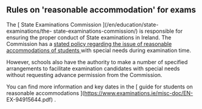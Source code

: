 ##  Rules on 'reasonable accommodation' for exams

The [ State Examinations Commission ](/en/education/state-examinations/the-
state-examinations-commission/) is responsible for ensuring the proper conduct
of State examinations in Ireland. The Commission has a [ stated policy
regarding the issue of reasonable accommodations of students
](http://www.examinations.ie/index.php?l=en&mc=ca&sc=ra) with special needs
during examination time.

However, schools also have the authority to make a number of specified
arrangements to facilitate examination candidates with special needs without
requesting advance permission from the Commission.

You can find more information and key dates in the [ guide for students on
reasonable accommodations ](https://www.examinations.ie/misc-doc/EN-
EX-94915644.pdf) .
